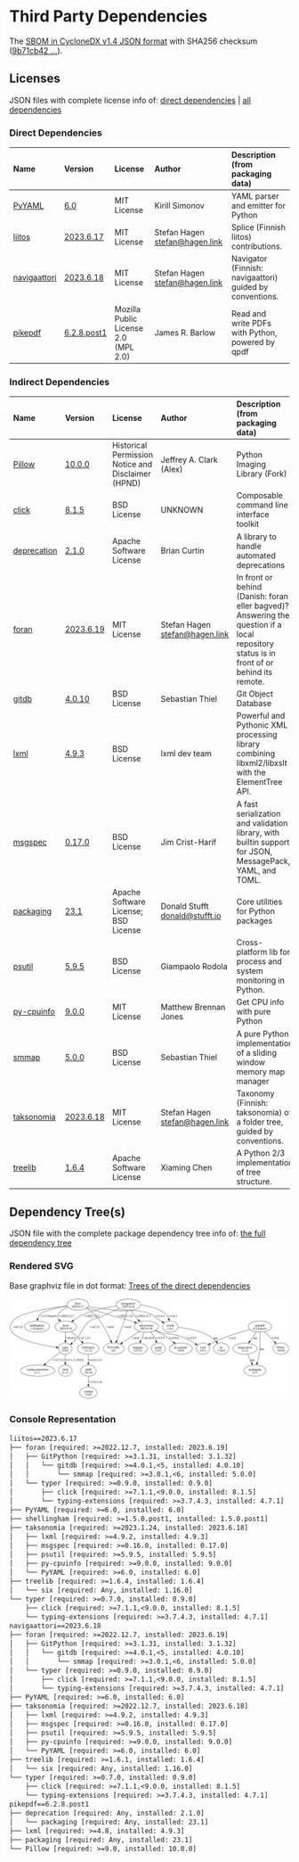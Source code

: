 # Third Party Dependencies

<!--[[[fill sbom_sha256()]]]-->
The [SBOM in CycloneDX v1.4 JSON format](https://git.sr.ht/~sthagen/etiketti/blob/default/sbom/cdx.json) with SHA256 checksum ([9b71cb42 ...](https://git.sr.ht/~sthagen/etiketti/blob/default/sbom/cdx.json.sha256 "sha256:9b71cb4211285e45548af0c876665d11750c6bcae653ddd5fa1afbd52809f029")).
<!--[[[end]]] (checksum: 142d9cfe57f06d7f5dc307ccfdcb6309)-->
## Licenses 

JSON files with complete license info of: [direct dependencies](direct-dependency-licenses.json) | [all dependencies](all-dependency-licenses.json)

### Direct Dependencies

<!--[[[fill direct_dependencies_table()]]]-->
| Name                                                    | Version                                                       | License                              | Author                           | Description (from packaging data)                        |
|:--------------------------------------------------------|:--------------------------------------------------------------|:-------------------------------------|:---------------------------------|:---------------------------------------------------------|
| [PyYAML](https://pyyaml.org/)                           | [6.0](https://pypi.org/project/PyYAML/6.0/)                   | MIT License                          | Kirill Simonov                   | YAML parser and emitter for Python                       |
| [liitos](https://git.sr.ht/~sthagen/liitos)             | [2023.6.17](https://pypi.org/project/liitos/2023.6.17/)       | MIT License                          | Stefan Hagen <stefan@hagen.link> | Splice (Finnish liitos) contributions.                   |
| [navigaattori](https://git.sr.ht/~sthagen/navigaattori) | [2023.6.18](https://pypi.org/project/navigaattori/2023.6.18/) | MIT License                          | Stefan Hagen <stefan@hagen.link> | Navigator (Finnish: navigaattori) guided by conventions. |
| [pikepdf](https://github.com/pikepdf/pikepdf)           | [6.2.8.post1](https://pypi.org/project/pikepdf/6.2.8.post1/)  | Mozilla Public License 2.0 (MPL 2.0) | James R. Barlow                  | Read and write PDFs with Python, powered by qpdf         |
<!--[[[end]]] (checksum: 38d3a42c149f8d4f21a482c9d5834a1b)-->

### Indirect Dependencies

<!--[[[fill indirect_dependencies_table()]]]-->
| Name                                                   | Version                                                     | License                                            | Author                           | Description (from packaging data)                                                                                                         |
|:-------------------------------------------------------|:------------------------------------------------------------|:---------------------------------------------------|:---------------------------------|:------------------------------------------------------------------------------------------------------------------------------------------|
| [Pillow](https://python-pillow.org)                    | [10.0.0](https://pypi.org/project/Pillow/10.0.0/)           | Historical Permission Notice and Disclaimer (HPND) | Jeffrey A. Clark (Alex)          | Python Imaging Library (Fork)                                                                                                             |
| [click](https://palletsprojects.com/p/click/)          | [8.1.5](https://pypi.org/project/click/8.1.5/)              | BSD License                                        | UNKNOWN                          | Composable command line interface toolkit                                                                                                 |
| [deprecation](http://deprecation.readthedocs.io/)      | [2.1.0](https://pypi.org/project/deprecation/2.1.0/)        | Apache Software License                            | Brian Curtin                     | A library to handle automated deprecations                                                                                                |
| [foran](https://git.sr.ht/~sthagen/foran)              | [2023.6.19](https://pypi.org/project/foran/2023.6.19/)      | MIT License                                        | Stefan Hagen <stefan@hagen.link> | In front or behind (Danish: foran eller bagved)? Answering the question if a local repository status is in front of or behind its remote. |
| [gitdb](https://github.com/gitpython-developers/gitdb) | [4.0.10](https://pypi.org/project/gitdb/4.0.10/)            | BSD License                                        | Sebastian Thiel                  | Git Object Database                                                                                                                       |
| [lxml](https://lxml.de/)                               | [4.9.3](https://pypi.org/project/lxml/4.9.3/)               | BSD License                                        | lxml dev team                    | Powerful and Pythonic XML processing library combining libxml2/libxslt with the ElementTree API.                                          |
| [msgspec](https://jcristharif.com/msgspec/)            | [0.17.0](https://pypi.org/project/msgspec/0.17.0/)          | BSD License                                        | Jim Crist-Harif                  | A fast serialization and validation library, with builtin support for JSON, MessagePack, YAML, and TOML.                                  |
| [packaging](https://github.com/pypa/packaging)         | [23.1](https://pypi.org/project/packaging/23.1/)            | Apache Software License; BSD License               | Donald Stufft <donald@stufft.io> | Core utilities for Python packages                                                                                                        |
| [psutil](https://github.com/giampaolo/psutil)          | [5.9.5](https://pypi.org/project/psutil/5.9.5/)             | BSD License                                        | Giampaolo Rodola                 | Cross-platform lib for process and system monitoring in Python.                                                                           |
| [py-cpuinfo](https://github.com/workhorsy/py-cpuinfo)  | [9.0.0](https://pypi.org/project/py-cpuinfo/9.0.0/)         | MIT License                                        | Matthew Brennan Jones            | Get CPU info with pure Python                                                                                                             |
| [smmap](https://github.com/gitpython-developers/smmap) | [5.0.0](https://pypi.org/project/smmap/5.0.0/)              | BSD License                                        | Sebastian Thiel                  | A pure Python implementation of a sliding window memory map manager                                                                       |
| [taksonomia](https://git.sr.ht/~sthagen/taksonomia)    | [2023.6.18](https://pypi.org/project/taksonomia/2023.6.18/) | MIT License                                        | Stefan Hagen <stefan@hagen.link> | Taxonomy (Finnish: taksonomia) of a folder tree, guided by conventions.                                                                   |
| [treelib](https://github.com/caesar0301/treelib)       | [1.6.4](https://pypi.org/project/treelib/1.6.4/)            | Apache Software License                            | Xiaming Chen                     | A Python 2/3 implementation of tree structure.                                                                                            |
<!--[[[end]]] (checksum: a6a45f0071972e2c900e6e6ea5f74430)-->

## Dependency Tree(s)

JSON file with the complete package dependency tree info of: [the full dependency tree](package-dependency-tree.json)

### Rendered SVG

Base graphviz file in dot format: [Trees of the direct dependencies](package-dependency-tree.dot.txt)

<img src="./package-dependency-tree.svg" alt="Trees of the direct dependencies" title="Trees of the direct dependencies"/>

### Console Representation

<!--[[[fill dependency_tree_console_text()]]]-->
````console
liitos==2023.6.17
├── foran [required: >=2022.12.7, installed: 2023.6.19]
│   ├── GitPython [required: >=3.1.31, installed: 3.1.32]
│   │   └── gitdb [required: >=4.0.1,<5, installed: 4.0.10]
│   │       └── smmap [required: >=3.0.1,<6, installed: 5.0.0]
│   └── typer [required: >=0.9.0, installed: 0.9.0]
│       ├── click [required: >=7.1.1,<9.0.0, installed: 8.1.5]
│       └── typing-extensions [required: >=3.7.4.3, installed: 4.7.1]
├── PyYAML [required: >=6.0, installed: 6.0]
├── shellingham [required: >=1.5.0.post1, installed: 1.5.0.post1]
├── taksonomia [required: >=2023.1.24, installed: 2023.6.18]
│   ├── lxml [required: >=4.9.2, installed: 4.9.3]
│   ├── msgspec [required: >=0.16.0, installed: 0.17.0]
│   ├── psutil [required: >=5.9.5, installed: 5.9.5]
│   ├── py-cpuinfo [required: >=9.0.0, installed: 9.0.0]
│   └── PyYAML [required: >=6.0, installed: 6.0]
├── treelib [required: >=1.6.4, installed: 1.6.4]
│   └── six [required: Any, installed: 1.16.0]
└── typer [required: >=0.7.0, installed: 0.9.0]
    ├── click [required: >=7.1.1,<9.0.0, installed: 8.1.5]
    └── typing-extensions [required: >=3.7.4.3, installed: 4.7.1]
navigaattori==2023.6.18
├── foran [required: >=2022.12.7, installed: 2023.6.19]
│   ├── GitPython [required: >=3.1.31, installed: 3.1.32]
│   │   └── gitdb [required: >=4.0.1,<5, installed: 4.0.10]
│   │       └── smmap [required: >=3.0.1,<6, installed: 5.0.0]
│   └── typer [required: >=0.9.0, installed: 0.9.0]
│       ├── click [required: >=7.1.1,<9.0.0, installed: 8.1.5]
│       └── typing-extensions [required: >=3.7.4.3, installed: 4.7.1]
├── PyYAML [required: >=6.0, installed: 6.0]
├── taksonomia [required: >=2022.12.7, installed: 2023.6.18]
│   ├── lxml [required: >=4.9.2, installed: 4.9.3]
│   ├── msgspec [required: >=0.16.0, installed: 0.17.0]
│   ├── psutil [required: >=5.9.5, installed: 5.9.5]
│   ├── py-cpuinfo [required: >=9.0.0, installed: 9.0.0]
│   └── PyYAML [required: >=6.0, installed: 6.0]
├── treelib [required: >=1.6.1, installed: 1.6.4]
│   └── six [required: Any, installed: 1.16.0]
└── typer [required: >=0.7.0, installed: 0.9.0]
    ├── click [required: >=7.1.1,<9.0.0, installed: 8.1.5]
    └── typing-extensions [required: >=3.7.4.3, installed: 4.7.1]
pikepdf==6.2.8.post1
├── deprecation [required: Any, installed: 2.1.0]
│   └── packaging [required: Any, installed: 23.1]
├── lxml [required: >=4.8, installed: 4.9.3]
├── packaging [required: Any, installed: 23.1]
└── Pillow [required: >=9.0, installed: 10.0.0]
````
<!--[[[end]]] (checksum: 6cc8fa12405c4cb91c6cf7bca46a64cc)-->
